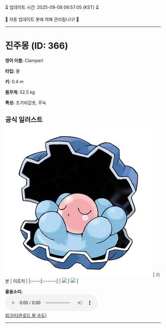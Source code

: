 
⏳ 업데이트 시간: 2025-09-08 06:57:05 (KST) ⏳

🤖 자동 업데이트 봇에 의해 관리됩니다! 🤖

---

# 진주몽 (ID: 366)
**영어 이름:** Clamperl

**타입:** 물

**키:** 0.4 m

**몸무게:** 52.5 kg

**특성:** 조가비갑옷, 주눅

## 공식 일러스트
![](https://raw.githubusercontent.com/PokeAPI/sprites/master/sprites/pokemon/other/official-artwork/366.png)
| 기본 | 이로치 |
|:----:|:------:|
| <img src="http://play.pokemonshowdown.com/sprites/ani/clamperl.gif" width="200"> | <img src="http://play.pokemonshowdown.com/sprites/ani-shiny/clamperl.gif" width="200"> |

**울음소리:**<br><audio controls src="https://raw.githubusercontent.com/PokeAPI/cries/main/cries/pokemon/latest/366.ogg"></audio><br> [링크(다운로드 될 수도)](https://raw.githubusercontent.com/PokeAPI/cries/main/cries/pokemon/latest/366.ogg)


---
